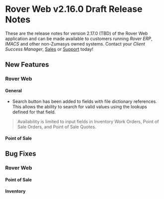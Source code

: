 # Rover Web v2.16.0 Draft Release Notes

<badge text= "Version 2.16.0" vertical="middle" />

<PageHeader />

These are the release notes for version 2.17.0 (TBD) of the Rover Web application and can be made available to customers running _Rover ERP_, _IMACS_ and other non-Zumasys owned systems. Contact your _Client Success Manager_, [Sales](mailto:sales@zumasys.com?subject=Rover%20Web%20v2.17.0) or [Support](mailto:help@zumasys.com?subject=Rover%20Web%20v2.17.0) today!

## New Features

### Rover Web

#### General

 - Search button has been added to fields with file dictionary references. This allows the ability to search for valid values using the lookups defined for that field.
  > Availability is limited to input fields in Inventory Work Orders, Point of Sale Orders, and Point of Sale Quotes.
 

#### Point of Sale


## Bug Fixes

### Rover Web

#### Point of Sale

#### Inventory


<PageFooter />
